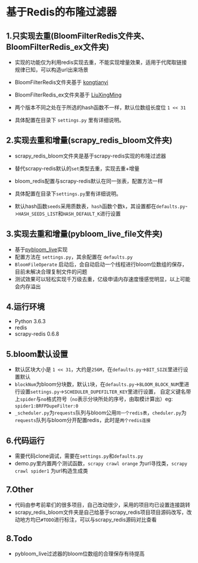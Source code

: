 # 基于Redis的布隆过滤器

## 1.只实现去重(BloomFilterRedis文件夹、BloomFilterRedis_ex文件夹)

- 实现的功能仅为利用redis实现去重，不能实现增量效果，适用于代爬取链接规律已知，可以构造url出来场景
- BloomFilterRedis文件夹基于 [kongtianyi](https://github.com/kongtianyi/BloomFilterRedis)
- BloomFilterRedis_ex文件夹基于 [LiuXingMing](https://github.com/LiuXingMing/Scrapy_Redis_Bloomfilter)

- 两个版本不同之处在于所选的hash函数不一样，默认位数组长度位 `1 << 31`
- 具体配置在目录下 `settings.py` 里有详细说明。

## 2.实现去重和增量(scrapy_redis_bloom文件夹)

- scrapy_redis_bloom文件夹是基于scrapy-redis实现的布隆过滤器
- 替代scrapy-redis默认的`set`类型去重，实现去重+增量
- bloom_redis配置与scrapy-redis默认在同一张表，配置方法一样
- 具体配置在目录下`settings.py`里有详细说明。

- 默认hash函数`seeds`采用质数表，`hash`函数个数`k`，其设置都在`defaults.py`->`HASH_SEEDS_LIST`和`HASH_DEFAULT_K`进行设置

## 3.实现去重和增量(pybloom_live_file文件夹)

- 基于[pybloom_live](https://github.com/joseph-fox/python-bloomfilter)实现
- 配置方法在 `settings.py`，其余配置在 `defaults.py`
- `BloomFileOperate` 启动后，会自动启动一个线程进行bloom位数组的保存，目前未解决合理复制文件的问题
- 测试效果可以轻松实现千万级去重，亿级申请内存速度慢感觉明显，以上可能会内存溢出


## 4.运行环境

- Python 3.6.3
- redis
- scrapy-redis 0.6.8


## 5.bloom默认设置

- 默认区块大小是 `1 << 31`，大约是`256M`，在`defaults.py`->`BIT_SIZE`里进行设置默认
- `blockNum`为bloom分块数，默认`1`块，在`defaults.py`->`BLOOM_BLOCK_NUM`里进行设置`settings.py`->`SCHEDULER_DUPEFILTER_KEY`里进行设置，
  自定义键名带上`spider`与`no`格式符号（`no`表示分块所处的序号，由取模计算出）eg: `spider1:BRFPDupeFilter:0`
- `_scheduler.py`为`requests`队列与bloom公用`同一个redis表`，`cheduler.py`为`requests`队列与bloom分开配置redis，此时是`两个redis连接`


## 6.代码运行

- 需要代码clone调试，需要在`settings.py`和`defaults.py`
- demo.py里内置两个测试函数，`scrapy crawl orange` 为url寻找类，`scrapy crawl spider1` 为url构造生成类

## 7.Other

- 代码由参考前辈们的很多项目，自己改动很少，采用的项目均已设置连接跳转
- scrapy_redis_bloom文件夹是自己给基于scrapy_redis项目项目源码改写，改动地方均已`#TODO`进行标注，可以与scrapy_redis源码对比查看


## 8.Todo

- pybloom_live过滤器的bloom位数组的合理保存有待提高
